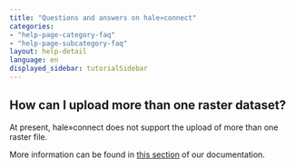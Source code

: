 ```yaml
---
title: "Questions and answers on hale»connect"
categories:
- "help-page-category-faq"
- "help-page-subcategory-faq"
layout: help-detail
language: en
displayed_sidebar: tutorialSidebar
---
```


<h2>How can I upload more than one raster dataset?</h2>

At present, hale»connect does not support the upload of more than one raster file. 

More information can be found in <a href="../../create-manage-datasets/create-dataset/2015-01-09-dataset-multiSource">this section</a> of our documentation.
